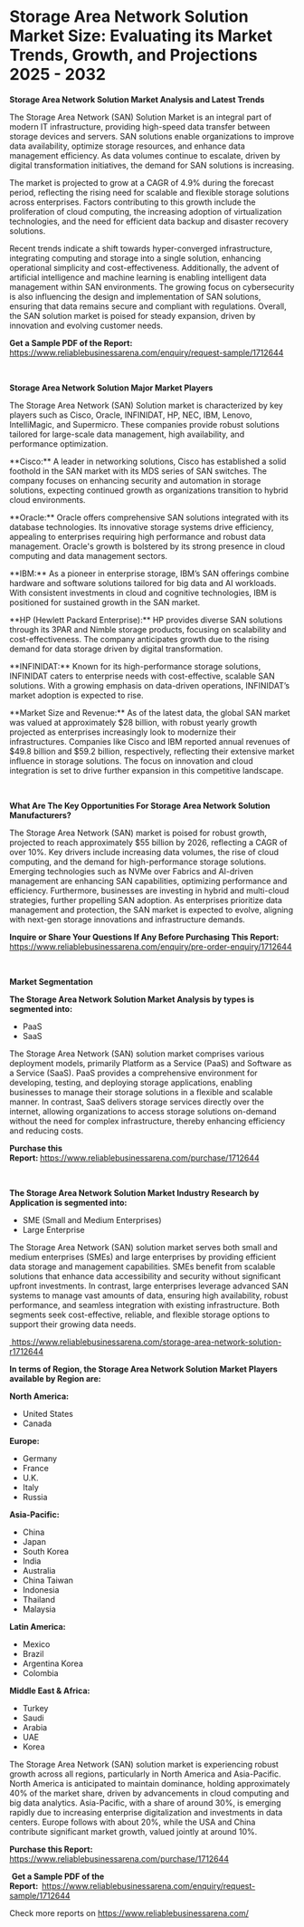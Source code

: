<p><h1>Storage Area Network Solution Market Size: Evaluating its Market Trends, Growth, and Projections 2025 - 2032</h1></p><p><strong>Storage Area Network Solution Market Analysis and Latest Trends</strong></p>
<p><p>The Storage Area Network (SAN) Solution Market is an integral part of modern IT infrastructure, providing high-speed data transfer between storage devices and servers. SAN solutions enable organizations to improve data availability, optimize storage resources, and enhance data management efficiency. As data volumes continue to escalate, driven by digital transformation initiatives, the demand for SAN solutions is increasing.</p><p>The market is projected to grow at a CAGR of 4.9% during the forecast period, reflecting the rising need for scalable and flexible storage solutions across enterprises. Factors contributing to this growth include the proliferation of cloud computing, the increasing adoption of virtualization technologies, and the need for efficient data backup and disaster recovery solutions.</p><p>Recent trends indicate a shift towards hyper-converged infrastructure, integrating computing and storage into a single solution, enhancing operational simplicity and cost-effectiveness. Additionally, the advent of artificial intelligence and machine learning is enabling intelligent data management within SAN environments. The growing focus on cybersecurity is also influencing the design and implementation of SAN solutions, ensuring that data remains secure and compliant with regulations. Overall, the SAN solution market is poised for steady expansion, driven by innovation and evolving customer needs.</p></p>
<p><strong>Get a Sample PDF of the Report:&nbsp;</strong> <a href="https://www.reliablebusinessarena.com/enquiry/request-sample/1712644?utm_campaign=2116&utm_medium=2&utm_source=Github&utm_content=ia&utm_term=28032025&utm_id=storage-area-network-solution">https://www.reliablebusinessarena.com/enquiry/request-sample/1712644</a></p>
<p>&nbsp;</p>
<p><strong>Storage Area Network Solution Major Market Players</strong></p>
<p><p>The Storage Area Network (SAN) Solution market is characterized by key players such as Cisco, Oracle, INFINIDAT, HP, NEC, IBM, Lenovo, IntelliMagic, and Supermicro. These companies provide robust solutions tailored for large-scale data management, high availability, and performance optimization.</p><p>**Cisco:** A leader in networking solutions, Cisco has established a solid foothold in the SAN market with its MDS series of SAN switches. The company focuses on enhancing security and automation in storage solutions, expecting continued growth as organizations transition to hybrid cloud environments.</p><p>**Oracle:** Oracle offers comprehensive SAN solutions integrated with its database technologies. Its innovative storage systems drive efficiency, appealing to enterprises requiring high performance and robust data management. Oracle's growth is bolstered by its strong presence in cloud computing and data management sectors.</p><p>**IBM:** As a pioneer in enterprise storage, IBM’s SAN offerings combine hardware and software solutions tailored for big data and AI workloads. With consistent investments in cloud and cognitive technologies, IBM is positioned for sustained growth in the SAN market.</p><p>**HP (Hewlett Packard Enterprise):** HP provides diverse SAN solutions through its 3PAR and Nimble storage products, focusing on scalability and cost-effectiveness. The company anticipates growth due to the rising demand for data storage driven by digital transformation.</p><p>**INFINIDAT:** Known for its high-performance storage solutions, INFINIDAT caters to enterprise needs with cost-effective, scalable SAN solutions. With a growing emphasis on data-driven operations, INFINIDAT’s market adoption is expected to rise.</p><p>**Market Size and Revenue:** As of the latest data, the global SAN market was valued at approximately $28 billion, with robust yearly growth projected as enterprises increasingly look to modernize their infrastructures. Companies like Cisco and IBM reported annual revenues of $49.8 billion and $59.2 billion, respectively, reflecting their extensive market influence in storage solutions. The focus on innovation and cloud integration is set to drive further expansion in this competitive landscape.</p></p>
<p>&nbsp;</p>
<p><strong>What Are The Key Opportunities For Storage Area Network Solution Manufacturers?</strong></p>
<p><p>The Storage Area Network (SAN) market is poised for robust growth, projected to reach approximately $55 billion by 2026, reflecting a CAGR of over 10%. Key drivers include increasing data volumes, the rise of cloud computing, and the demand for high-performance storage solutions. Emerging technologies such as NVMe over Fabrics and AI-driven management are enhancing SAN capabilities, optimizing performance and efficiency. Furthermore, businesses are investing in hybrid and multi-cloud strategies, further propelling SAN adoption. As enterprises prioritize data management and protection, the SAN market is expected to evolve, aligning with next-gen storage innovations and infrastructure demands.</p></p>
<p><strong>Inquire or Share Your Questions If Any Before Purchasing This Report:</strong> <a href="https://www.reliablebusinessarena.com/enquiry/pre-order-enquiry/1712644?utm_campaign=2116&utm_medium=2&utm_source=Github&utm_content=ia&utm_term=28032025&utm_id=storage-area-network-solution">https://www.reliablebusinessarena.com/enquiry/pre-order-enquiry/1712644</a></p>
<p>&nbsp;</p>
<p><strong>Market Segmentation</strong></p>
<p><strong>The Storage Area Network Solution Market Analysis by types is segmented into:</strong></p>
<p><ul><li>PaaS</li><li>SaaS</li></ul></p>
<p><p>The Storage Area Network (SAN) solution market comprises various deployment models, primarily Platform as a Service (PaaS) and Software as a Service (SaaS). PaaS provides a comprehensive environment for developing, testing, and deploying storage applications, enabling businesses to manage their storage solutions in a flexible and scalable manner. In contrast, SaaS delivers storage services directly over the internet, allowing organizations to access storage solutions on-demand without the need for complex infrastructure, thereby enhancing efficiency and reducing costs.</p></p>
<p><strong>Purchase this Report:&nbsp;</strong><a href="https://www.reliablebusinessarena.com/purchase/1712644?utm_campaign=2116&utm_medium=2&utm_source=Github&utm_content=ia&utm_term=28032025&utm_id=storage-area-network-solution">https://www.reliablebusinessarena.com/purchase/1712644</a></p>
<p>&nbsp;</p>
<p><strong>The Storage Area Network Solution Market Industry Research by Application is segmented into:</strong></p>
<p><ul><li>SME (Small and Medium Enterprises)</li><li>Large Enterprise</li></ul></p>
<p><p>The Storage Area Network (SAN) solution market serves both small and medium enterprises (SMEs) and large enterprises by providing efficient data storage and management capabilities. SMEs benefit from scalable solutions that enhance data accessibility and security without significant upfront investments. In contrast, large enterprises leverage advanced SAN systems to manage vast amounts of data, ensuring high availability, robust performance, and seamless integration with existing infrastructure. Both segments seek cost-effective, reliable, and flexible storage options to support their growing data needs.</p></p>
<p><a href="https://www.reliablebusinessarena.com/storage-area-network-solution-r1712644?utm_campaign=2116&utm_medium=2&utm_source=Github&utm_content=ia&utm_term=28032025&utm_id=storage-area-network-solution">&nbsp;https://www.reliablebusinessarena.com/storage-area-network-solution-r1712644</a></p>
<p><strong>In terms of Region, the Storage Area Network Solution Market Players available by Region are:</strong></p>
<p>
    <p> <strong> North America: </strong>
        <ul>
            <li>United States</li>
            <li>Canada</li>
        </ul>
        </p> 
    <p> <strong> Europe: </strong>
        <ul>
            <li>Germany</li>
            <li>France</li>
            <li>U.K.</li>
            <li>Italy</li>
            <li>Russia</li>
        </ul>
        </p> 
    <p> <strong> Asia-Pacific: </strong>
        <ul>
            <li>China</li>
            <li>Japan</li>
            <li>South Korea</li>
            <li>India</li>
            <li>Australia</li>
            <li>China Taiwan</li>
            <li>Indonesia</li>
            <li>Thailand</li>
            <li>Malaysia</li>
        </ul>
        </p> 
    <p> <strong> Latin America: </strong>
        <ul>
            <li>Mexico</li>
            <li>Brazil</li>
            <li>Argentina Korea</li>
            <li>Colombia</li>
        </ul>
        </p> 
    <p> <strong> Middle East & Africa: </strong>
        <ul>
            <li>Turkey</li>
            <li>Saudi</li>
            <li>Arabia</li>
            <li>UAE</li>
            <li>Korea</li>
        </ul>
    </p>
    </p>
<p><p>The Storage Area Network (SAN) solution market is experiencing robust growth across all regions, particularly in North America and Asia-Pacific. North America is anticipated to maintain dominance, holding approximately 40% of the market share, driven by advancements in cloud computing and big data analytics. Asia-Pacific, with a share of around 30%, is emerging rapidly due to increasing enterprise digitalization and investments in data centers. Europe follows with about 20%, while the USA and China contribute significant market growth, valued jointly at around 10%.</p></p>
<p><strong>Purchase this Report: </strong><a href="https://www.reliablebusinessarena.com/purchase/1712644?utm_campaign=2116&utm_medium=2&utm_source=Github&utm_content=ia&utm_term=28032025&utm_id=storage-area-network-solution">https://www.reliablebusinessarena.com/purchase/1712644</a></p>
<p>&nbsp;<strong>Get a Sample PDF of the Report:&nbsp;&nbsp;</strong><a href="https://www.reliablebusinessarena.com/enquiry/request-sample/1712644?utm_campaign=2116&utm_medium=2&utm_source=Github&utm_content=ia&utm_term=28032025&utm_id=storage-area-network-solution">https://www.reliablebusinessarena.com/enquiry/request-sample/1712644</a></p>
<p><strong></strong></p>
<p>Check more reports on <a href="https://www.reliablebusinessarena.com/?utm_campaign=2116&utm_medium=2&utm_source=Github&utm_content=ia&utm_term=28032025&utm_id=storage-area-network-solution">https://www.reliablebusinessarena.com/</a></p>